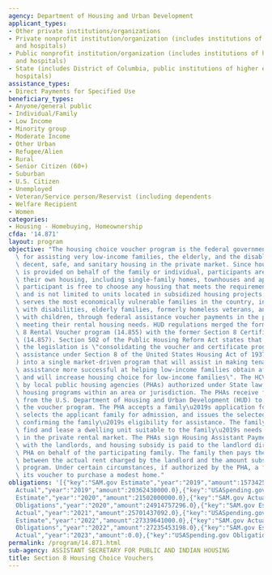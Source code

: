 ```yaml
---
agency: Department of Housing and Urban Development
applicant_types:
- Other private institutions/organizations
- Private nonprofit institution/organization (includes institutions of higher education
  and hospitals)
- Public nonprofit institution/organization (includes institutions of higher education
  and hospitals)
- State (includes District of Columbia, public institutions of higher education and
  hospitals)
assistance_types:
- Direct Payments for Specified Use
beneficiary_types:
- Anyone/general public
- Individual/Family
- Low Income
- Minority group
- Moderate Income
- Other Urban
- Refugee/Alien
- Rural
- Senior Citizen (60+)
- Suburban
- U.S. Citizen
- Unemployed
- Veteran/Service person/Reservist (including dependents
- Welfare Recipient
- Women
categories:
- Housing - Homebuying, Homeownership
cfda: '14.871'
layout: program
objective: "The housing choice voucher program is the federal government's major program\
  \ for assisting very low-income families, the elderly, and the disabled to afford\
  \ decent, safe, and sanitary housing in the private market. Since housing assistance\
  \ is provided on behalf of the family or individual, participants are able to find\
  \ their own housing, including single-family homes, townhouses and apartments. The\
  \ participant is free to choose any housing that meets the requirements of the program\
  \ and is not limited to units located in subsidized housing projects. The program\
  \ serves the most economically vulnerable families in the country, including families\
  \ with disabilities, elderly families, formerly homeless veterans, and families\
  \ with children, through federal assistance voucher payments in the provision of\
  \ meeting their rental housing needs. HUD regulations merged the former Section\
  \ 8 Rental Voucher program (14.855) with the former Section 8 Certificate program\
  \ (14.857). Section 502 of the Public Housing Reform Act states that a purpose of\
  \ the legislation is \"consolidating the voucher and certificate programs for rental\
  \ assistance under Section 8 of the United States Housing Act of 1937 (the \"USHA\"\
  ) into a single market-driven program that will assist in making tenant-based rental\
  \ assistance more successful at helping low-income families obtain affordable housing\
  \ and will increase housing choice for low-income families\". The HCVP is administered\
  \ by local public housing agencies (PHAs) authorized under State law to operate\
  \ housing programs within an area or jurisdiction. The PHAs receive federal funds\
  \ from the U.S. Department of Housing and Urban Development (HUD) to administer\
  \ the voucher program. The PHA accepts a family\u2019s application for rental assistance,\
  \ selects the applicant family for admission, and issues the selected family a voucher\
  \ confirming the family\u2019s eligibility for assistance. The family must then\
  \ find and lease a dwelling unit suitable to the family\u2019s needs and desires\
  \ in the private rental market. The PHAs sign Housing Assistant Payment contracts\
  \ with the landlords, and housing subsidy is paid to the landlord directly by the\
  \ PHA on behalf of the participating family. The family then pays the difference\
  \ between the actual rent charged by the landlord and the amount subsidized by the\
  \ program. Under certain circumstances, if authorized by the PHA, a family may use\
  \ its voucher to purchase a modest home."
obligations: '[{"key":"SAM.gov Estimate","year":"2019","amount":15734258593.0},{"key":"SAM.gov
  Actual","year":"2019","amount":20362430000.0},{"key":"USASpending.gov Obligations","year":"2019","amount":22597735314.0},{"key":"SAM.gov
  Estimate","year":"2020","amount":21502000000.0},{"key":"SAM.gov Actual","year":"2020","amount":20553974774.0},{"key":"USASpending.gov
  Obligations","year":"2020","amount":24914757296.0},{"key":"SAM.gov Estimate","year":"2021","amount":25905047000.0},{"key":"SAM.gov
  Actual","year":"2021","amount":25701437092.0},{"key":"USASpending.gov Obligations","year":"2021","amount":26904839882.0},{"key":"SAM.gov
  Estimate","year":"2022","amount":27339641000.0},{"key":"SAM.gov Actual","year":"2022","amount":27317632453.0},{"key":"USASpending.gov
  Obligations","year":"2022","amount":27235453198.0},{"key":"SAM.gov Estimate","year":"2023","amount":31989000000.0},{"key":"SAM.gov
  Actual","year":"2023","amount":0.0},{"key":"USASpending.gov Obligations","year":"2023","amount":29651818426.15}]'
permalink: /program/14.871.html
sub-agency: ASSISTANT SECRETARY FOR PUBLIC AND INDIAN HOUSING
title: Section 8 Housing Choice Vouchers
---
```

